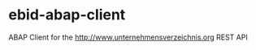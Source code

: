 ebid-abap-client
================

ABAP Client for the http://www.unternehmensverzeichnis.org REST API
